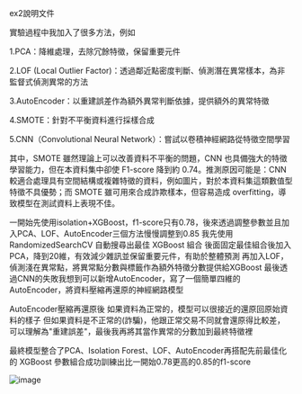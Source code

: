 ex2說明文件

實驗過程中我加入了很多方法，例如

1.PCA：降維處理，去除冗餘特徵，保留重要元件

2.LOF (Local Outlier Factor)：透過鄰近點密度判斷、偵測潛在異常樣本，為非監督式偵測異常的方法

3.AutoEncoder：以重建誤差作為額外異常判斷依據，提供額外的異常特徵

4.SMOTE：針對不平衡資料進行採樣合成

5.CNN（Convolutional Neural Network）：嘗試以卷積神經網路從特徵空間學習

其中，SMOTE 雖然理論上可以改善資料不平衡的問題，CNN 也具備強大的特徵學習能力，但在本資料集中卻使 F1-score 降到約 0.74。推測原因可能是：CNN 較適合處理具有空間結構或複雜特徵的資料，例如圖片，對於本資料集這類數值型特徵不具優勢；而 SMOTE 雖可用來合成詐欺樣本，但容易造成 overfitting，導致模型在測試資料上表現不佳。

一開始先使用isolation+XGBoost，f1-score只有0.78，後來透過調整參數並且加入PCA、LOF、AutoEncoder三個方法慢慢調整到0.85
我先使用 RandomizedSearchCV 自動搜尋出最佳 XGBoost 組合
後面固定最佳組合後加入PCA，降到20維，有效減少雜訊並保留重要元件，有助於整體預測
再加入LOF，偵測淺在異常點，將異常點分數與標籤作為額外特徵分數提供給XGBoost
最後透過CNN的失敗我想到可以新增AutoEncoder，寫了一個簡單四維的AutoEncoder，將資料壓縮再還原的神經網路模型

AutoEncoder壓縮再還原後
如果資料為正常的，模型可以很接近的還原回原始資料的樣子
但如果資料是不正常的(詐騙)，他跟正常交易不同就會還原得比較差，可以理解為"重建誤差"，最後我再將其當作異常的分數加到最終特徵裡

最終模型整合了PCA、Isolation Forest、LOF、AutoEncoder再搭配先前最佳化的 XGBoost 參數組合成功訓練出比一開始0.78更高的0.85的f1-score

![image](https://github.com/user-attachments/assets/2710bea8-204b-4a4e-a547-8d07deabab8b)

